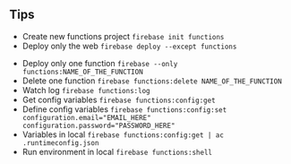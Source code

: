 ## Tips

- Create new functions project `firebase init functions`
- Deploy only the web `firebase deploy --except functions`
<!-- - Deploy `functions`, go to functions folder, run `firebase use --add` to add the functions to our project and then run `firebase deploy --only functions` -->
- Deploy only one function `firebase --only functions:NAME_OF_THE_FUNCTION`
- Delete one function `firebase functions:delete NAME_OF_THE_FUNCTION`
- Watch log `firebase functions:log`
- Get config variables `firebase functions:config:get`
- Define config variables `firebase functions:config:set configuration.email="EMAIL_HERE" configuration.password="PASSWORD_HERE"`
- Variables in local `firebase functions:config:get | ac .runtimeconfig.json`
- Run environment in local `firebase functions:shell`
